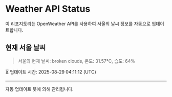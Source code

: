 
# Weather API Status

이 리포지토리는 OpenWeather API를 사용하여 서울의 날씨 정보를 자동으로 업데이트합니다.

## 현재 서울 날씨
> 서울의 현재 날씨: broken clouds, 온도: 31.57°C, 습도: 64%

⏳ 업데이트 시간: 2025-08-29 04:11:12 (UTC)

---
자동 업데이트 봇에 의해 관리됩니다.

